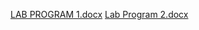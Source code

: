 [LAB PROGRAM 1.docx](https://github.com/user-attachments/files/16679126/LAB.PROGRAM.1.docx)
[Lab Program 2.docx](https://github.com/user-attachments/files/16679593/Lab.Program.2.docx)

